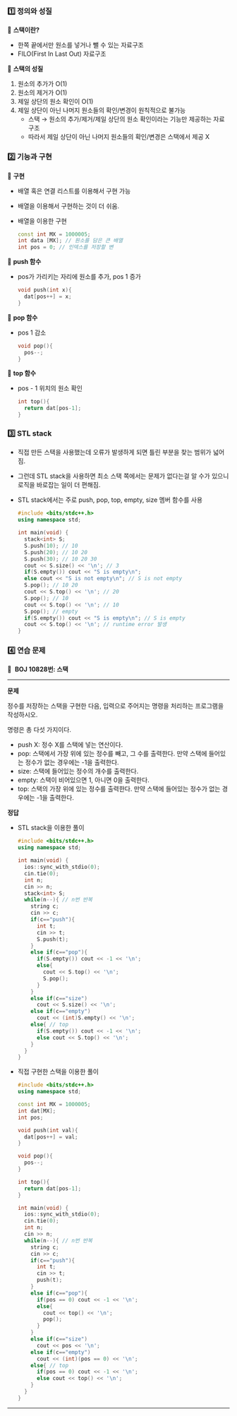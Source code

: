 ### 1️⃣ 정의와 성질

📌 **스택이란?**

- 한쪽 끝에서만 원소를 넣거나 뺄 수 있는 자료구조
- FILO(First In Last Out) 자료구조

📌 **스택의 성질**

1. 원소의 추가가 O(1)
2. 원소의 제거가 O(1)
3. 제일 상단의 원소 확인이 O(1)
4. 제일 상단이 아닌 나머지 원소들의 확인/변경이 원칙적으로 불가능
    - 스택 → 원소의 추가/제거/제일 상단의 원소 확인이라는 기능만 제공하는 자료구조
    - 따라서 제일 상단이 아닌 나머지 원소들의 확인/변경은 스택에서 제공 X

### 2️⃣ 기능과 구현

📌 **구현**

- 배열 혹은 연결 리스트를 이용해서 구현 가능
- 배열을 이용해서 구현하는 것이 더 쉬움.
- 배열을 이용한 구현
    
    ```cpp
    const int MX = 1000005;
    int data [MX]; // 원소를 담은 큰 배열
    int pos = 0; // 인덱스를 저장할 변
    ```
    

📌 **push 함수**

- pos가 가리키는 자리에 원소를 추가, pos 1 증가
    
    ```cpp
    void push(int x){
      dat[pos++] = x;
    }
    ```
    

📌 **pop 함수**

- pos 1 감소
    
    ```cpp
    void pop(){
      pos--;
    }
    ```
    

📌 **top 함수**

- pos - 1 위치의 원소 확인
    
    ```cpp
    int top(){
      return dat[pos-1];
    }
    ```
    

### 3️⃣ STL stack

- 직접 만든 스택을 사용했는데 오류가 발생하게 되면 틀린 부분을 찾는 범위가 넓어짐.
- 그런데 STL stack을 사용하면 최소 스택 쪽에서는 문제가 없다는걸 알 수가 있으니 로직을 바로잡는 일이 더 편해짐.
- STL stack에서는 주로 push, pop, top, empty, size 멤버 함수를 사용
    
    ```cpp
    #include <bits/stdc++.h>
    using namespace std;
    
    int main(void) {
      stack<int> S;
      S.push(10); // 10
      S.push(20); // 10 20
      S.push(30); // 10 20 30
      cout << S.size() << '\n'; // 3
      if(S.empty()) cout << "S is empty\n";
      else cout << "S is not empty\n"; // S is not empty
      S.pop(); // 10 20
      cout << S.top() << '\n'; // 20
      S.pop(); // 10
      cout << S.top() << '\n'; // 10
      S.pop(); // empty
      if(S.empty()) cout << "S is empty\n"; // S is empty
      cout << S.top() << '\n'; // runtime error 발생
    }
    ```
    

### 4️⃣ 연습 문제

📌  **BOJ 10828번: 스택**

---

**문제**

정수를 저장하는 스택을 구현한 다음, 입력으로 주어지는 명령을 처리하는 프로그램을 작성하시오.

명령은 총 다섯 가지이다.

- push X: 정수 X를 스택에 넣는 연산이다.
- pop: 스택에서 가장 위에 있는 정수를 빼고, 그 수를 출력한다. 만약 스택에 들어있는 정수가 없는 경우에는 -1을 출력한다.
- size: 스택에 들어있는 정수의 개수를 출력한다.
- empty: 스택이 비어있으면 1, 아니면 0을 출력한다.
- top: 스택의 가장 위에 있는 정수를 출력한다. 만약 스택에 들어있는 정수가 없는 경우에는 -1을 출력한다.

**정답**

- STL stack을 이용한 풀이
    
    ```cpp
    #include <bits/stdc++.h>
    using namespace std;
    
    int main(void) {
      ios::sync_with_stdio(0);
      cin.tie(0);
      int n;
      cin >> n;
      stack<int> S;
      while(n--){ // n번 반복
        string c;
        cin >> c;
        if(c=="push"){
          int t;
          cin >> t;
          S.push(t);
        }
        else if(c=="pop"){
          if(S.empty()) cout << -1 << '\n';
          else{
            cout << S.top() << '\n';
            S.pop();
          }
        }
        else if(c=="size")
          cout << S.size() << '\n';
        else if(c=="empty")
          cout << (int)S.empty() << '\n';
        else{ // top
          if(S.empty()) cout << -1 << '\n';
          else cout << S.top() << '\n';
        }
      }
    }
    ```
    
- 직접 구현한 스택을 이용한 풀이
    
    ```cpp
    #include <bits/stdc++.h>
    using namespace std;
    
    const int MX = 1000005;
    int dat[MX];
    int pos;
    
    void push(int val){
      dat[pos++] = val;
    }
    
    void pop(){
      pos--;
    }
    
    int top(){
      return dat[pos-1];
    }
    
    int main(void) {
      ios::sync_with_stdio(0);
      cin.tie(0);
      int n;
      cin >> n;
      while(n--){ // n번 반복
        string c;
        cin >> c;
        if(c=="push"){
          int t;
          cin >> t;
          push(t);
        }
        else if(c=="pop"){
          if(pos == 0) cout << -1 << '\n';
          else{
            cout << top() << '\n';
            pop();
          }
        }
        else if(c=="size")
          cout << pos << '\n';
        else if(c=="empty")
          cout << (int)(pos == 0) << '\n';
        else{ // top
          if(pos == 0) cout << -1 << '\n';
          else cout << top() << '\n';
        }
      }
    }
    ```


---

